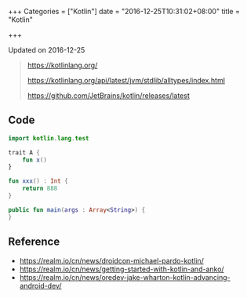 +++
Categories = ["Kotlin"]
date = "2016-12-25T10:31:02+08:00"
title = "Kotlin"

+++

<!--more-->

Updated on 2016-12-25

> https://kotlinlang.org/
>
> https://kotlinlang.org/api/latest/jvm/stdlib/alltypes/index.html
>
> https://github.com/JetBrains/kotlin/releases/latest

## Code

```kotlin
import kotlin.lang.test

trait A {
    fun x()
}

fun xxx() : Int {
	return 888
}

public fun main(args : Array<String>) {
}
```

## Reference

* https://realm.io/cn/news/droidcon-michael-pardo-kotlin/
* https://realm.io/cn/news/getting-started-with-kotlin-and-anko/
* https://realm.io/cn/news/oredev-jake-wharton-kotlin-advancing-android-dev/
